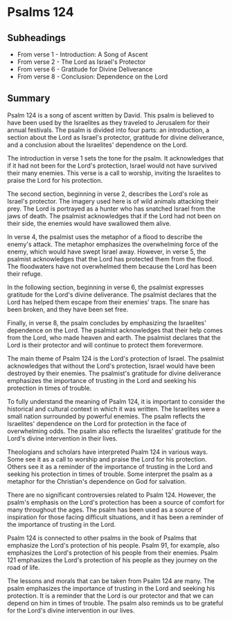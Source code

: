 # Psalms 124

## Subheadings

* From verse 1 - Introduction: A Song of Ascent
* From verse 2 - The Lord as Israel's Protector
* From verse 6 - Gratitude for Divine Deliverance
* From verse 8 - Conclusion: Dependence on the Lord

## Summary

Psalm 124 is a song of ascent written by David. This psalm is believed to have been used by the Israelites as they traveled to Jerusalem for their annual festivals. The psalm is divided into four parts: an introduction, a section about the Lord as Israel's protector, gratitude for divine deliverance, and a conclusion about the Israelites' dependence on the Lord.

The introduction in verse 1 sets the tone for the psalm. It acknowledges that if it had not been for the Lord's protection, Israel would not have survived their many enemies. This verse is a call to worship, inviting the Israelites to praise the Lord for his protection.

The second section, beginning in verse 2, describes the Lord's role as Israel's protector. The imagery used here is of wild animals attacking their prey. The Lord is portrayed as a hunter who has snatched Israel from the jaws of death. The psalmist acknowledges that if the Lord had not been on their side, the enemies would have swallowed them alive.

In verse 4, the psalmist uses the metaphor of a flood to describe the enemy's attack. The metaphor emphasizes the overwhelming force of the enemy, which would have swept Israel away. However, in verse 5, the psalmist acknowledges that the Lord has protected them from the flood. The floodwaters have not overwhelmed them because the Lord has been their refuge.

In the following section, beginning in verse 6, the psalmist expresses gratitude for the Lord's divine deliverance. The psalmist declares that the Lord has helped them escape from their enemies' traps. The snare has been broken, and they have been set free.

Finally, in verse 8, the psalm concludes by emphasizing the Israelites' dependence on the Lord. The psalmist acknowledges that their help comes from the Lord, who made heaven and earth. The psalmist declares that the Lord is their protector and will continue to protect them forevermore.

The main theme of Psalm 124 is the Lord's protection of Israel. The psalmist acknowledges that without the Lord's protection, Israel would have been destroyed by their enemies. The psalmist's gratitude for divine deliverance emphasizes the importance of trusting in the Lord and seeking his protection in times of trouble.

To fully understand the meaning of Psalm 124, it is important to consider the historical and cultural context in which it was written. The Israelites were a small nation surrounded by powerful enemies. The psalm reflects the Israelites' dependence on the Lord for protection in the face of overwhelming odds. The psalm also reflects the Israelites' gratitude for the Lord's divine intervention in their lives.

Theologians and scholars have interpreted Psalm 124 in various ways. Some see it as a call to worship and praise the Lord for his protection. Others see it as a reminder of the importance of trusting in the Lord and seeking his protection in times of trouble. Some interpret the psalm as a metaphor for the Christian's dependence on God for salvation.

There are no significant controversies related to Psalm 124. However, the psalm's emphasis on the Lord's protection has been a source of comfort for many throughout the ages. The psalm has been used as a source of inspiration for those facing difficult situations, and it has been a reminder of the importance of trusting in the Lord.

Psalm 124 is connected to other psalms in the book of Psalms that emphasize the Lord's protection of his people. Psalm 91, for example, also emphasizes the Lord's protection of his people from their enemies. Psalm 121 emphasizes the Lord's protection of his people as they journey on the road of life.

The lessons and morals that can be taken from Psalm 124 are many. The psalm emphasizes the importance of trusting in the Lord and seeking his protection. It is a reminder that the Lord is our protector and that we can depend on him in times of trouble. The psalm also reminds us to be grateful for the Lord's divine intervention in our lives.